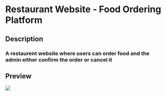 # Restaurant Website - Food Ordering Platform

## Description
### A restaurent website where users can order food and the admin either confirm the order or cancel it
## Preview 
![](https://cdn.discordapp.com/attachments/917159952580214866/1133765203272675389/reto.PNG)

